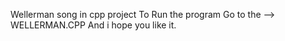 Wellerman song in cpp project
To Run the program Go to the --> WELLERMAN.CPP
And i hope you like it.
